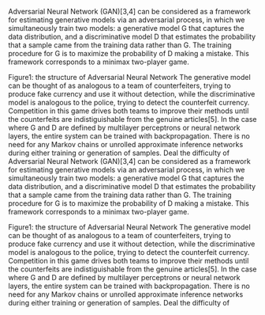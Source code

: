 Adversarial Neural Network (GAN)[3,4] can be considered as a framework for estimating generative models via an adversarial process, in which we simultaneously train two models: a generative model G that captures the data distribution, and a discriminative model D that estimates the probability that a sample came from the training data rather than G. The training procedure for G is to maximize the probability of D making a mistake. This framework corresponds to a minimax two-player game. 
 
Figure1: the structure of Adversarial Neural Network
The generative model can be thought of as analogous to a team of counterfeiters, trying to produce fake currency and use it without detection, while the discriminative model is analogous to the police, trying to detect the counterfeit currency. Competition in this game drives both teams to improve their methods until the counterfeits are indistiguishable from the genuine articles[5]. 
In the case where G and D are defined by multilayer perceptrons or neural network layers, the entire system can be trained with backpropagation. There is no need for any Markov chains or unrolled approximate inference networks during either training or generation of samples. Deal the difficulty of Adversarial Neural Network (GAN)[3,4] can be considered as a framework for estimating generative models via an adversarial process, in which we simultaneously train two models: a generative model G that captures the data distribution, and a discriminative model D that estimates the probability that a sample came from the training data rather than G. The training procedure for G is to maximize the probability of D making a mistake. This framework corresponds to a minimax two-player game. 
 
Figure1: the structure of Adversarial Neural Network
The generative model can be thought of as analogous to a team of counterfeiters, trying to produce fake currency and use it without detection, while the discriminative model is analogous to the police, trying to detect the counterfeit currency. Competition in this game drives both teams to improve their methods until the counterfeits are indistiguishable from the genuine articles[5]. 
In the case where G and D are defined by multilayer perceptrons or neural network layers, the entire system can be trained with backpropagation. There is no need for any Markov chains or unrolled approximate inference networks during either training or generation of samples. Deal the difficulty of 
